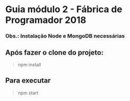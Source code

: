 #   Guia módulo 2 - Fábrica de Programador 2018

###  Obs.: Instalação Node e MongoDB necessárias

## Após fazer o clone do projeto:

> npm install

## Para executar

> npm start

